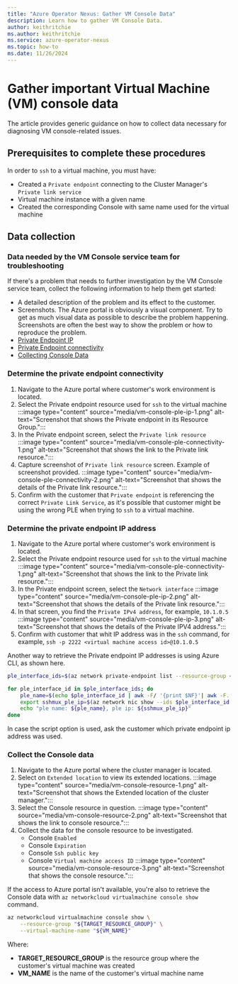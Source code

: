 ```yaml
---
title: "Azure Operator Nexus: Gather VM Console Data"
description: Learn how to gather VM Console Data.
author: keithritchie
ms.author: keithritchie
ms.service: azure-operator-nexus
ms.topic: how-to
ms.date: 11/26/2024
---
```


# Gather important Virtual Machine (VM) console data

The article provides generic guidance on how to collect data necessary for diagnosing VM console-related issues.

## Prerequisites to complete these procedures

In order to `ssh` to a virtual machine, you must have:

- Created a `Private endpoint` connecting to the Cluster Manager's `Private link service`
- Virtual machine instance with a given name
- Created the corresponding Console with same name used for the virtual machine

## Data collection

### Data needed by the VM Console service team for troubleshooting

If there's a problem that needs to further investigation by the VM Console service team, collect the following information to help them get started:

- A detailed description of the problem and its effect to the customer.
- Screenshots. The Azure portal is obviously a visual component. Try to get as much visual data as possible to describe the problem happening. Screenshots are often the best way to show the problem or how to reproduce the problem.
- [Private Endpoint IP](#determining-the-private-endpoint-ip-address)
- [Private Endpoint connectivity](#determining-the-private-endpoint-connectivity)
- [Collecting Console Data](#collecting-the-console-data)

### Determine the private endpoint connectivity

1. Navigate to the Azure portal where customer's work environment is located.
2. Select the Private endpoint resource used for `ssh` to the virtual machine
   :::image type="content" source="media/vm-console-ple-ip-1.png" alt-text="Screenshot that shows the Private endpoint in its Resource Group.":::
3. In the Private endpoint screen, select the `Private link resource`
   :::image type="content" source="media/vm-console-ple-connectivity-1.png" alt-text="Screenshot that shows the link to the Private link resource.":::
4. Capture screenshot of `Private link resource` screen. Example of screenshot provided.
   :::image type="content" source="media/vm-console-ple-connectivity-2.png" alt-text="Screenshot that shows the details of the Private link resource.":::
5. Confirm with the customer that `Private endpoint` is referencing the correct `Private Link Service`, as it's possible that customer might be using the wrong PLE when trying to `ssh` to a virtual machine.

### Determine the private endpoint IP address

1. Navigate to the Azure portal where customer's work environment is located.
2. Select the Private endpoint resource used for `ssh` to the virtual machine
   :::image type="content" source="media/vm-console-ple-connectivity-1.png" alt-text="Screenshot that shows the link to the Private link resource.":::
3. In the Private endpoint screen, select the `Network interface`
   :::image type="content" source="media/vm-console-ple-ip-2.png" alt-text="Screenshot that shows the details of the Private link resource.":::
4. In that screen, you find the `Private IPv4 address`, for example, `10.1.0.5`
   :::image type="content" source="media/vm-console-ple-ip-3.png" alt-text="Screenshot that shows the details of the Private IPV4 address.":::
5. Confirm with customer that whit IP address was in the `ssh` command, for example, `ssh -p 2222 <virtual machine access id>@10.1.0.5`

Another way to retrieve the Private endpoint IP addresses is using Azure CLI, as shown here.

```bash
ple_interface_ids=$(az network private-endpoint list --resource-group <ple resource group> --query "[].networkInterfaces[0].id" -o tsv)

for ple_interface_id in $ple_interface_ids; do
    ple_name=$(echo $ple_interface_id | awk -F/ '{print $NF}'| awk -F. '{print $1}')
    export sshmux_ple_ip=$(az network nic show --ids $ple_interface_id --query 'ipConfigurations[0].privateIPAddress' -o tsv)
    echo "ple name: ${ple_name}, ple ip: ${sshmux_ple_ip}"
done
```

In case the script option is used, ask the customer which private endpoint ip address was used.

### Collect the Console data

1. Navigate to the Azure portal where the cluster manager is located.
2. Select on `Extended location` to view its extended locations.
   :::image type="content" source="media/vm-console-resource-1.png" alt-text="Screenshot that shows the Extended location of the cluster manager.":::
3. Select the Console resource in question.
   :::image type="content" source="media/vm-console-resource-2.png" alt-text="Screenshot that shows the link to console resource.":::
4. Collect the data for the console resource to be investigated.
   - Console `Enabled`
   - Console `Expiration`
   - Console `Ssh public key`
   - Console `Virtual machine access ID`
     :::image type="content" source="media/vm-console-resource-3.png" alt-text="Screenshot that shows the console resource.":::

If the access to Azure portal isn't available, you're also to retrieve the Console data with `az networkcloud virtualmachine console show` command.

```bash
az networkcloud virtualmachine console show \
    --resource-group "${TARGET_RESOURCE_GROUP}" \
    --virtual-machine-name "${VM_NAME}"
```

Where:

- **TARGET_RESOURCE_GROUP** is the resource group where the customer's virtual machine was created
- **VM_NAME** is the name of the customer's virtual machine name
